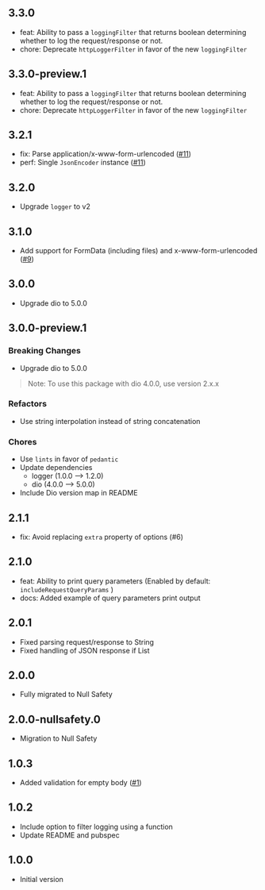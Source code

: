 ## 3.3.0

- feat: Ability to pass a `loggingFilter` that returns boolean determining whether to log the request/response or not.
- chore: Deprecate `httpLoggerFilter` in favor of the new `loggingFilter`

## 3.3.0-preview.1

- feat: Ability to pass a `loggingFilter` that returns boolean determining whether to log the request/response or not.
- chore: Deprecate `httpLoggerFilter` in favor of the new `loggingFilter`

## 3.2.1

- fix: Parse application/x-www-form-urlencoded ([#11](https://github.com/assemmarwan/dio_http_formatter/pull/11))
- perf: Single `JsonEncoder` instance ([#11](https://github.com/assemmarwan/dio_http_formatter/pull/11))

## 3.2.0

- Upgrade `logger` to v2

## 3.1.0

- Add support for FormData (including files) and x-www-form-urlencoded ([#9](https://github.com/assemmarwan/dio_http_formatter/pull/9))

## 3.0.0

- Upgrade dio to 5.0.0

## 3.0.0-preview.1

### Breaking Changes

- Upgrade dio to 5.0.0

> Note: To use this package with dio 4.0.0, use version 2.x.x

### Refactors

- Use string interpolation instead of string concatenation

### Chores

- Use `lints` in favor of `pedantic`
- Update dependencies
    - logger (1.0.0 --> 1.2.0)
    - dio (4.0.0 --> 5.0.0)
- Include Dio version map in README

## 2.1.1

- fix: Avoid replacing `extra` property of options (#6)

## 2.1.0

- feat: Ability to print query parameters (Enabled by default: `includeRequestQueryParams` )
- docs: Added example of query parameters print output

## 2.0.1

- Fixed parsing request/response to String
- Fixed handling of JSON response if List

## 2.0.0

- Fully migrated to Null Safety

## 2.0.0-nullsafety.0

- Migration to Null Safety

## 1.0.3

- Added validation for empty body  ([#1](https://github.com/assemmarwan/dio_http_formatter/pull/1))

## 1.0.2

- Include option to filter logging using a function
- Update README and pubspec

## 1.0.0

- Initial version
